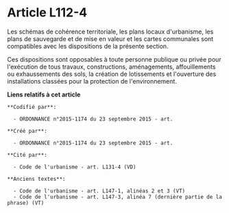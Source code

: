 # Article L112-4

Les schémas de cohérence territoriale, les plans locaux d'urbanisme, les plans de sauvegarde et de mise en valeur et les
cartes communales sont compatibles avec les dispositions de la présente section.

Ces dispositions sont opposables à toute personne publique ou privée pour l'exécution de tous travaux, constructions,
aménagements, affouillements ou exhaussements des sols, la création de lotissements et l'ouverture des installations classées
pour la protection de l'environnement.

**Liens relatifs à cet article**

	**Codifié par**:

	  - ORDONNANCE n°2015-1174 du 23 septembre 2015 - art.

	**Créé par**:

	  - ORDONNANCE n°2015-1174 du 23 septembre 2015 - art.

	**Cité par**:

	  - Code de l'urbanisme - art. L131-4 (VD)

	**Anciens textes**:

	  - Code de l'urbanisme - art. L147-1, alinéas 2 et 3 (VT)
	  - Code de l'urbanisme - art. L147-3, alinéa 7 (dernière partie de la phrase) (VT)
